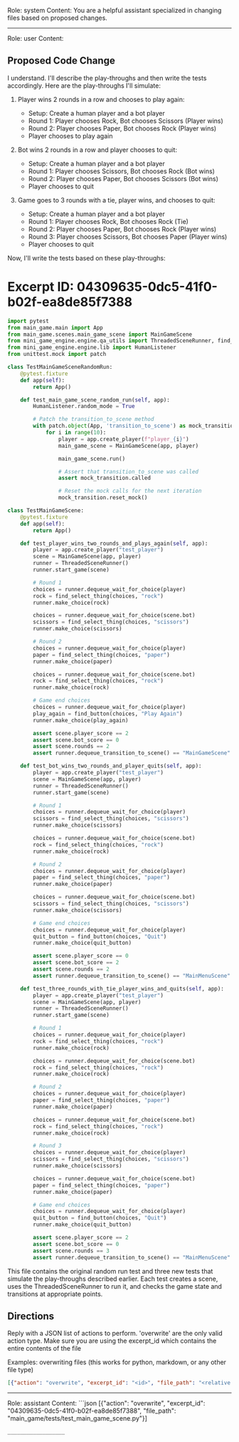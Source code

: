 Role: system
Content: You are a helpful assistant specialized in changing files based on proposed changes.
__________________
Role: user
Content: 
## Proposed Code Change
I understand. I'll describe the play-throughs and then write the tests accordingly. Here are the play-throughs I'll simulate:

1. Player wins 2 rounds in a row and chooses to play again:
   - Setup: Create a human player and a bot player
   - Round 1: Player chooses Rock, Bot chooses Scissors (Player wins)
   - Round 2: Player chooses Paper, Bot chooses Rock (Player wins)
   - Player chooses to play again

2. Bot wins 2 rounds in a row and player chooses to quit:
   - Setup: Create a human player and a bot player
   - Round 1: Player chooses Scissors, Bot chooses Rock (Bot wins)
   - Round 2: Player chooses Paper, Bot chooses Scissors (Bot wins)
   - Player chooses to quit

3. Game goes to 3 rounds with a tie, player wins, and chooses to quit:
   - Setup: Create a human player and a bot player
   - Round 1: Player chooses Rock, Bot chooses Rock (Tie)
   - Round 2: Player chooses Paper, Bot chooses Rock (Player wins)
   - Round 3: Player chooses Scissors, Bot chooses Paper (Player wins)
   - Player chooses to quit

Now, I'll write the tests based on these play-throughs:

# Excerpt ID: 04309635-0dc5-41f0-b02f-ea8de85f7388
```python main_game/tests/test_main_game_scene.py
import pytest
from main_game.main import App
from main_game.scenes.main_game_scene import MainGameScene
from mini_game_engine.engine.qa_utils import ThreadedSceneRunner, find_select_thing, find_button
from mini_game_engine.engine.lib import HumanListener
from unittest.mock import patch

class TestMainGameSceneRandomRun:
    @pytest.fixture
    def app(self):
        return App()

    def test_main_game_scene_random_run(self, app):
        HumanListener.random_mode = True

        # Patch the transition_to_scene method
        with patch.object(App, 'transition_to_scene') as mock_transition:
            for i in range(10):
                player = app.create_player(f"player_{i}")
                main_game_scene = MainGameScene(app, player)

                main_game_scene.run()

                # Assert that transition_to_scene was called
                assert mock_transition.called

                # Reset the mock calls for the next iteration
                mock_transition.reset_mock()

class TestMainGameScene:
    @pytest.fixture
    def app(self):
        return App()

    def test_player_wins_two_rounds_and_plays_again(self, app):
        player = app.create_player("test_player")
        scene = MainGameScene(app, player)
        runner = ThreadedSceneRunner()
        runner.start_game(scene)

        # Round 1
        choices = runner.dequeue_wait_for_choice(player)
        rock = find_select_thing(choices, "rock")
        runner.make_choice(rock)

        choices = runner.dequeue_wait_for_choice(scene.bot)
        scissors = find_select_thing(choices, "scissors")
        runner.make_choice(scissors)

        # Round 2
        choices = runner.dequeue_wait_for_choice(player)
        paper = find_select_thing(choices, "paper")
        runner.make_choice(paper)

        choices = runner.dequeue_wait_for_choice(scene.bot)
        rock = find_select_thing(choices, "rock")
        runner.make_choice(rock)

        # Game end choices
        choices = runner.dequeue_wait_for_choice(player)
        play_again = find_button(choices, "Play Again")
        runner.make_choice(play_again)

        assert scene.player_score == 2
        assert scene.bot_score == 0
        assert scene.rounds == 2
        assert runner.dequeue_transition_to_scene() == "MainGameScene"

    def test_bot_wins_two_rounds_and_player_quits(self, app):
        player = app.create_player("test_player")
        scene = MainGameScene(app, player)
        runner = ThreadedSceneRunner()
        runner.start_game(scene)

        # Round 1
        choices = runner.dequeue_wait_for_choice(player)
        scissors = find_select_thing(choices, "scissors")
        runner.make_choice(scissors)

        choices = runner.dequeue_wait_for_choice(scene.bot)
        rock = find_select_thing(choices, "rock")
        runner.make_choice(rock)

        # Round 2
        choices = runner.dequeue_wait_for_choice(player)
        paper = find_select_thing(choices, "paper")
        runner.make_choice(paper)

        choices = runner.dequeue_wait_for_choice(scene.bot)
        scissors = find_select_thing(choices, "scissors")
        runner.make_choice(scissors)

        # Game end choices
        choices = runner.dequeue_wait_for_choice(player)
        quit_button = find_button(choices, "Quit")
        runner.make_choice(quit_button)

        assert scene.player_score == 0
        assert scene.bot_score == 2
        assert scene.rounds == 2
        assert runner.dequeue_transition_to_scene() == "MainMenuScene"

    def test_three_rounds_with_tie_player_wins_and_quits(self, app):
        player = app.create_player("test_player")
        scene = MainGameScene(app, player)
        runner = ThreadedSceneRunner()
        runner.start_game(scene)

        # Round 1
        choices = runner.dequeue_wait_for_choice(player)
        rock = find_select_thing(choices, "rock")
        runner.make_choice(rock)

        choices = runner.dequeue_wait_for_choice(scene.bot)
        rock = find_select_thing(choices, "rock")
        runner.make_choice(rock)

        # Round 2
        choices = runner.dequeue_wait_for_choice(player)
        paper = find_select_thing(choices, "paper")
        runner.make_choice(paper)

        choices = runner.dequeue_wait_for_choice(scene.bot)
        rock = find_select_thing(choices, "rock")
        runner.make_choice(rock)

        # Round 3
        choices = runner.dequeue_wait_for_choice(player)
        scissors = find_select_thing(choices, "scissors")
        runner.make_choice(scissors)

        choices = runner.dequeue_wait_for_choice(scene.bot)
        paper = find_select_thing(choices, "paper")
        runner.make_choice(paper)

        # Game end choices
        choices = runner.dequeue_wait_for_choice(player)
        quit_button = find_button(choices, "Quit")
        runner.make_choice(quit_button)

        assert scene.player_score == 2
        assert scene.bot_score == 0
        assert scene.rounds == 3
        assert runner.dequeue_transition_to_scene() == "MainMenuScene"
```

This file contains the original random run test and three new tests that simulate the play-throughs described earlier. Each test creates a scene, uses the ThreadedSceneRunner to run it, and checks the game state and transitions at appropriate points.

## Directions
Reply with a JSON list of actions to perform. 'overwrite' are the only valid action type. 
Make sure you are using the excerpt_id which contains the entire contents of the file

Examples:
overwriting files (this works for python, markdown, or any other file type)
```json output_example1
[{"action": "overwrite", "excerpt_id": "<id>", "file_path": "<relative file path>"}]
```

__________________
Role: assistant
Content: ```json
[{"action": "overwrite", "excerpt_id": "04309635-0dc5-41f0-b02f-ea8de85f7388", "file_path": "main_game/tests/test_main_game_scene.py"}]
```
__________________
